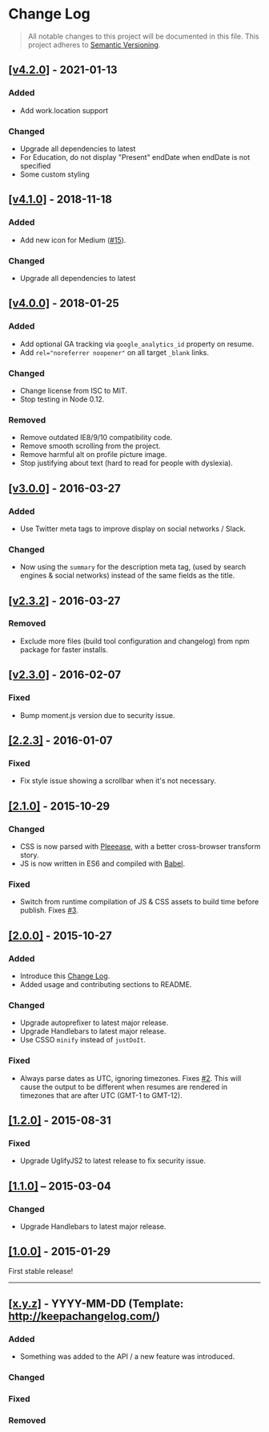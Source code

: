 # Change Log

> All notable changes to this project will be documented in this file.
> This project adheres to [Semantic Versioning](http://semver.org/).

## [[v4.2.0]](https://github.com/trucngn/jsonresume-theme-eloquent/releases/tag/v4.2.0) - 2021-01-13

### Added

* Add work.location support

### Changed

* Upgrade all dependencies to latest
* For Education, do not display "Present" endDate when endDate is not specified
* Some custom styling

## [[v4.1.0]](https://github.com/thibaudcolas/jsonresume-theme-eloquent/releases/tag/v4.1.0) - 2018-11-18

### Added

* Add new icon for Medium ([#15](https://github.com/thibaudcolas/jsonresume-theme-eloquent/pull/15)).

### Changed

* Upgrade all dependencies to latest

## [[v4.0.0]](https://github.com/thibaudcolas/jsonresume-theme-eloquent/releases/tag/v4.0.0) - 2018-01-25

### Added

* Add optional GA tracking via `google_analytics_id` property on resume.
* Add `rel="noreferrer noopener"` on all target `_blank` links.

### Changed

* Change license from ISC to MIT.
* Stop testing in Node 0.12.

### Removed

* Remove outdated IE8/9/10 compatibility code.
* Remove smooth scrolling from the project.
* Remove harmful alt on profile picture image.
* Stop justifying about text (hard to read for people with dyslexia).

## [[v3.0.0]](https://github.com/thibaudcolas/jsonresume-theme-eloquent/releases/tag/3.0.0) - 2016-03-27

### Added

* Use Twitter meta tags to improve display on social networks / Slack.

### Changed

* Now using the `summary` for the description meta tag, (used by search engines & social networks) instead of the same fields as the title.

## [[v2.3.2]](https://github.com/thibaudcolas/jsonresume-theme-eloquent/releases/tag/2.3.2) - 2016-03-27

### Removed

* Exclude more files (build tool configuration and changelog) from npm package for faster installs.

## [[v2.3.0]](https://github.com/thibaudcolas/jsonresume-theme-eloquent/releases/tag/2.3.0) - 2016-02-07

### Fixed

* Bump moment.js version due to security issue.

## [[2.2.3]](https://github.com/thibaudcolas/jsonresume-theme-eloquent/releases/tag/2.2.3) - 2016-01-07

### Fixed

* Fix style issue showing a scrollbar when it's not necessary.

## [[2.1.0]](https://github.com/thibaudcolas/jsonresume-theme-eloquent/releases/tag/2.1.0) - 2015-10-29

### Changed

* CSS is now parsed with [Pleeease](http://pleeease.io), with a better cross-browser transform story.
* JS is now written in ES6 and compiled with [Babel](https://babeljs.io/).

### Fixed

* Switch from runtime compilation of JS & CSS assets to build time before publish. Fixes [#3](https://github.com/thibaudcolas/jsonresume-theme-eloquent/issues/3).

## [[2.0.0]](https://github.com/thibaudcolas/jsonresume-theme-eloquent/releases/tag/2.0.0) - 2015-10-27

### Added

* Introduce this [Change Log](http://keepachangelog.com/).
* Added usage and contributing sections to README.

### Changed

* Upgrade autoprefixer to latest major release.
* Upgrade Handlebars to latest major release.
* Use CSSO `minify` instead of `justDoIt`.

### Fixed

* Always parse dates as UTC, ignoring timezones. Fixes [#2](https://github.com/thibaudcolas/jsonresume-theme-eloquent/issues/2). This will cause the output to be different when resumes are rendered in timezones that are after UTC (GMT-1 to GMT-12).

## [[1.2.0]](https://github.com/thibaudcolas/jsonresume-theme-eloquent/releases/tag/1.2.0) - 2015-08-31

### Fixed

* Upgrade UglifyJS2 to latest release to fix security issue.

## [[1.1.0]](https://github.com/thibaudcolas/jsonresume-theme-eloquent/releases/tag/1.1.0) – 2015-03-04

### Changed

* Upgrade Handlebars to latest major release.

## [[1.0.0]](https://github.com/thibaudcolas/jsonresume-theme-eloquent/releases/tag/1.0.0) - 2015-01-29

First stable release!

---

## [[x.y.z]](https://github.com/thibaudcolas/jsonresume-theme-eloquent/releases/tag/x.y.z) - YYYY-MM-DD (Template: http://keepachangelog.com/)

### Added

* Something was added to the API / a new feature was introduced.

### Changed

### Fixed

### Removed
